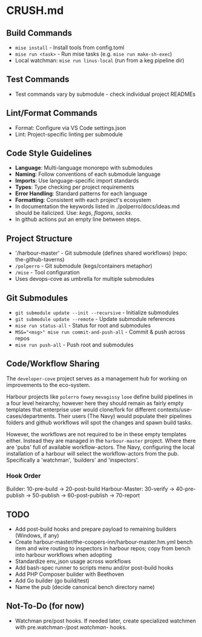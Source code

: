 # CRUSH.md

## Build Commands
- `mise install` - Install tools from config.toml
- `mise run <task>` - Run mise tasks (e.g. `mise run make-sh-exec`)
- Local watchman: `mise run linus-local` (run from a keg pipeline dir)

## Test Commands
- Test commands vary by submodule - check individual project READMEs

## Lint/Format Commands
- Format: Configure via VS Code settings.json
- Lint: Project-specific linting per submodule

## Code Style Guidelines
- **Language**: Multi-language monorepo with submodules
- **Naming**: Follow conventions of each submodule language
- **Imports**: Use language-specific import standards
- **Types**: Type checking per project requirements
- **Error Handling**: Standard patterns for each language
- **Formatting**: Consistent with each project's ecosystem
- In documentation the keywords listed in ./polperro/docs/ideas.md should be italicized. Use: *kegs*, *flagons*, *sacks*.
- In github actions put an empty line between steps.

## Project Structure
- '/harbour-master' - Git submodule (defines shared workflows) (repo: the-github-taverns)
- `/polperro` - Git submodule (kegs/containers metaphor)
- `/mise` - Tool configuration
- Uses devops-cove as umbrella for multiple submodules

## Git Submodules
- `git submodule update --init --recursive` - Initialize submodules
- `git submodule update --remote` - Update submodule references
- `mise run status-all` - Status for root and submodules
- `MSG="<msg>" mise run commit-and-push-all` - Commit & push across repos
- `mise run push-all` - Push root and submodules

## Code/Workflow Sharing

The `developer-cove` project serves as a management hub for working on improvements to the eco-system.

Harbour projects like `polerro` `fowey` `mevagissy` `looe` define build pipelines in a four level heirarchy;
however here they should remain as fairly empty templates that enterprise user would clone/fork for different 
contexts/use-cases/departments. Their users (The Navy) would populate their pipelines folders and github
workflows will spot the changes and spawn build tasks. 

However, the workflows are not required to be in these empty templates either. Instead they are managed in
the `harbour-master` project. Where there are 'pubs' full of available workflow-actors. The Navy,
configuring the local installation of a harbour will select the workflow-actors from the pub. 
Specifically a 'watchman', 'builders' and 'inspectors'.

### Hook Order
Builder: 10-pre-build → 20-post-build
Harbour-Master: 30-verify → 40-pre-publish → 50-publish → 60-post-publish → 70-report

## TODO
- Add post-build hooks and prepare payload to remaining builders (Windows, if any)
- Create harbour-master/the-coopers-inn/harbour-master.hm.yml bench item and wire routing to inspectors in harbour repos; copy from bench into harbour workflows when adopting
- Standardize env_json usage across workflows
- Add bash-spec runner to scripts menu and/or post-build hooks
- Add PHP Composer builder with Beethoven
- Add Go builder (go build/test)
- Name the pub (decide canonical bench directory name)

## Not-To-Do (for now)
- Watchman pre/post hooks. If needed later, create specialized watchmen with pre.watchman-*/post.watchman-* hooks.


